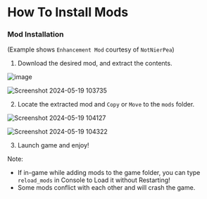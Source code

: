 # How To Install Mods

### Mod Installation

(Example shows `Enhancement Mod` courtesy of `NotNierPea`)

1. Download the desired mod, and extract the contents.

![image](https://github.com/WrekLess/shield-docs/assets/9027113/a5e8c694-de6e-44cb-ab92-4379527e5e9e)

![Screenshot 2024-05-19 103735](https://github.com/WrekLess/shield-docs/assets/9027113/e2a69a8a-4e29-4d63-9f90-8885fd893d60)

2. Locate the extracted mod and `Copy` or `Move` to the `mods` folder.

![Screenshot 2024-05-19 104127](https://github.com/WrekLess/shield-docs/assets/9027113/6e9b1204-8173-485d-acdb-d1cf31710845)

![Screenshot 2024-05-19 104322](https://github.com/WrekLess/shield-docs/assets/9027113/de4ba70e-a034-411f-84e1-20e91b47dbd6)

3. Launch game and enjoy!

Note: 

- If in-game while adding mods to the game folder, you can type `reload_mods` in Console to Load it without Restarting!
- Some mods conflict with each other and will crash the game.
